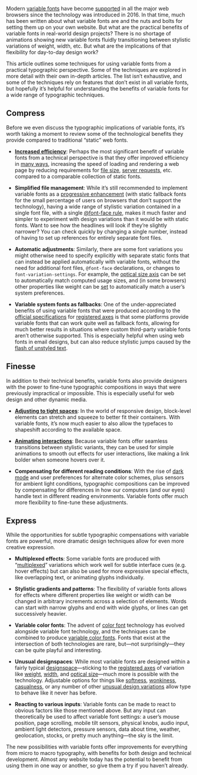Modern [variable fonts](/glossary/variable_fonts) have become [supported](https://v-fonts.com/support) in all the major web browsers since the technology was introduced in 2016. In that time, much has been written about what variable fonts are and the nuts and bolts for setting them up on your own website. But what are the practical benefits of variable fonts in real-world design projects? There is no shortage of animations showing new variable fonts fluidly transitioning between stylistic variations of weight, width, etc. But what are the implications of that flexibility for day-to-day design work?

This article outlines some techniques for using variable fonts from a practical typographic perspective. Some of the techniques are explored in more detail with their own in-depth articles. The list isn’t exhaustive, and some of the techniques rely on features that don’t exist in all variable fonts, but hopefully it’s helpful for understanding the benefits of variable fonts for a wide range of typographic techniques.

## Compress

Before we even discuss the typographic implications of variable fonts, it’s worth taking a moment to review some of the technological benefits they provide compared to traditional “static” web fonts.

- **[Increased efficiency](#Article02)**: Perhaps the most significant benefit of variable fonts from a technical perspective is that they offer improved efficiency in [many ways](#Article05), increasing the speed of loading and rendering a web page by reducing requirements for [file size](/glossary/file_size), [server requests](https://gigapress.net/reduce-http-requests/), etc. compared to a comparable collection of static fonts.

- **Simplified file management**: While it’s still recommended to implement variable fonts as a [progressive enhancement](https://en.wikipedia.org/wiki/Progressive_enhancement) (with static fallback fonts for the small percentage of users on browsers that don’t support the technology), having a wide range of stylistic variation contained in a single font file, with a single [@font-face rule](https://css-tricks.com/snippets/css/using-font-face-in-css/), makes it much faster and simpler to experiment with design variations than it would be with static fonts. Want to see how the headlines will look if they’re slightly narrower? You can check quickly by changing a single number, instead of having to set up references for entirely separate font files.

- **Automatic adjustments**: Similarly, there are some font variations you might otherwise need to specify explicitly with separate static fonts that can instead be applied automatically with variable fonts, without the need for additional font files, `@font-face` declarations, or changes to `font-variation-settings`. For example, the [optical size axis](/glossary/optical_size_axis) can be set to automatically match computed usage sizes, and (in some browsers) other properties like weight can be [set](https://www.w3.org/WAI/GL/mobile-a11y-tf/wiki/Specifying_a_system_font_in_web_content_to_support_platform_text_resize_without_browser_or_platform_assistive_technology_zoom.) to automatically match a user’s system preferences.

- **Variable system fonts as fallbacks**: One of the under-appreciated benefits of using variable fonts that were produced according to the [official specifications](https://docs.microsoft.com/en-us/typography/opentype/spec/dvaraxisreg) for [registered axes](/glossary/axis_in_variable_fonts) is that some platforms provide variable fonts that can work quite well as fallback fonts, allowing for much better results in situations where custom third-party variable fonts aren’t otherwise supported. This is especially helpful when using web fonts in email designs, but can also reduce stylistic jumps caused by the [flash of unstyled text](/glossary/fout).

## Finesse

In addition to their technical benefits, variable fonts also provide designers with the power to fine-tune typographic compositions in ways that were previously impractical or impossible. This is especially useful for web design and other dynamic media.

- **[Adjusting to tight spaces](#Article03)**: In the world of responsive design, block-level elements can stretch and squeeze to better fit their containers. With variable fonts, it’s now much easier to also allow the typefaces to shapeshift according to the available space.

- **[Animating interactions](#Article04)**: Because variable fonts offer seamless transitions between stylistic variants, they can be used for simple animations to smooth out effects for user interactions, like making a link bolder when someone hovers over it.

- **Compensating for different reading conditions**: With the rise of [dark mode](https://en.wikipedia.org/wiki/Light-on-dark_color_scheme) and user preferences for alternate color schemes, plus sensors for ambient light conditions, typographic compositions can be improved by compensating for differences in how our computers (and our eyes) handle text in different reading environments. Variable fonts offer much more flexibility to fine-tune these adjustments.

## Express

While the opportunities for subtle typographic compensations with variable fonts are powerful, more dramatic design techniques allow for even more creative expression.

- **Multiplexed effects**: Some variable fonts are produced with “[multiplexed](/glossary/multiplexed_duplexed_uniwidth)” variations which work well for subtle interface cues (e.g. hover effects) but can also be used for more expressive special effects, like overlapping text, or animating glyphs individually.

- **Stylistic gradients and patterns**: The flexibility of variable fonts allows for effects where different properties like weight or width can be changed in arbitrary increments across a selection of elements. Words can start with narrow glyphs and end with wide glyphs, or lines can get successively heavier.

- **Variable color fonts**: The advent of [color font](https://material.io/blog/color-fonts-are-here) technology has evolved alongside variable font technology, and the techniques can be combined to produce [variable color fonts](https://v-fonts.com/tags/C20). Fonts that exist at the intersection of both technologies are rare, but—not surprisingly—they can be quite playful and interesting.

- **Unusual designspaces**: While most variable fonts are designed within a fairly typical [designspace](https://superpolator.com/designspace.html)—sticking to the [registered axes](/glossary/axis_in_variable_fonts) of variation like [weight](/glossary/weight_axis), [width](/glossary/width_axis), and [optical size](/glossary/optical_size_axis)—much more is possible with the technology. Adjustable options for things like [softness](/glossary/softness_axis), [wonkiness](/glossary/wonky_axis), [casualness](/glossary/casual_axis), or any number of other [unusual design variations](https://v-fonts.com/tags/C5) allow type to behave like it never has before.

- **Reacting to various inputs**: Variable fonts can be made to react to obvious factors like those mentioned above. But any input can theoretically be used to affect variable font settings: a user’s mouse position, page scrolling, mobile tilt sensors, physical knobs, audio input, ambient light detectors, pressure sensors, data about time, weather, geolocation, stocks, or pretty much anything—the sky is the limit.

The new possibilities with variable fonts offer improvements for everything from micro to macro typography, with benefits for both design and technical development. Almost any website today has the potential to benefit from using them in one way or another, so give them a try if you haven’t already.